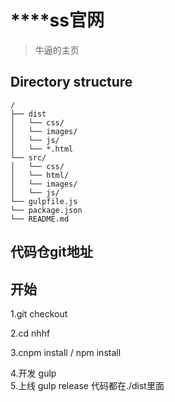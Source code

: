 # ****ss官网

> 牛逼的主页   
  


## Directory structure

```
/
├── dist
│   └── css/
│   └── images/
│   └── js/
│   └── *.html 
└── src/
│   └── css/  
│   └── html/ 
│   └── images/
│   └── js/  
└── gulpfile.js
└── package.json
└── README.md
```



## 代码仓git地址

## 开始

1.git checkout  

2.cd nhhf  

3.cnpm install / npm install  

4.开发 gulp   
5.上线 gulp release 代码都在./dist里面 